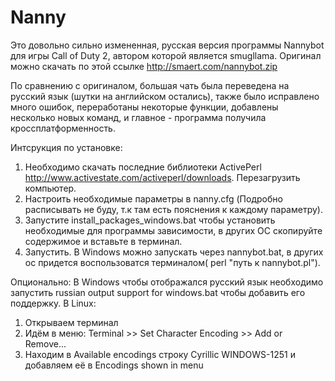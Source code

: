 Nanny
=====
Это довольно сильно измененная, русская версия программы Nannybot для игры Call of Duty 2, автором которой является smugllama.
Оригинал можно скачать по этой ссылке http://smaert.com/nannybot.zip

По сравнению с оригиналом, большая чать была переведена на русский язык (шутки на английском остались),
также было исправлено много ошибок, переработаны некоторые функции, добавлены несколько новых команд, и главное - программа
получила кроссплатформенность.

Интсрукция по установке:

1. Необходимо скачать последние библиотеки ActivePerl http://www.activestate.com/activeperl/downloads. Перезагрузить компьютер.
2. Настроить необходимые параметры в nanny.cfg (Подробно расписывать не буду, т.к там есть пояснения к каждому параметру).
3. Запустите install_packages_windows.bat чтобы установить необходимые для программы зависимости, в других ОС скопируйте содержимое и вставьте в терминал.
4. Запустить. В Windows можно запускать через nannybot.bat, в других ос придется воспользоватся терминалом( perl "путь к nannybot.pl").

Опционально: В Windows чтобы отображался русский язык необходимо запустить russian output support for windows.bat чтобы добавить его поддержку.
В Linux:
1. Открываем терминал
2. Идём в меню: Terminal >> Set Character Encoding >> Add or Remove...
3. Находим в Available encodings строку Cyrillic WINDOWS-1251 и добавляем её в Encodings shown in menu
